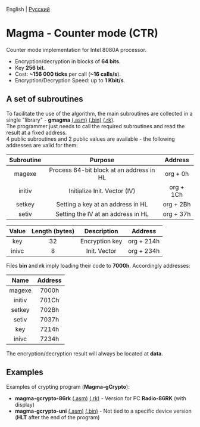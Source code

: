 English | [Русский](https://github.com/Bs0Dd/magma-8080/blob/main/CTR/README-ru_RU.md)

# Magma - Counter mode (CTR)

Counter mode implementation for Intel 8080A processor.

* Encryption/decryption in blocks of **64 bits**.
* Key **256 bit**.
* Cost: **~156 000 ticks** per call (**~16 calls/s**).
* Encryption/Decryption Speed: up to **1 Kbit/s**.


## A set of subroutines

To facilitate the use of the algorithm, the main subroutines are collected in a single "library" - **gmagma** [(.asm)](https://github.com/Bs0Dd/magma-8080/blob/main/CTR/gmagma.asm) [(.bin)](https://github.com/Bs0Dd/magma-8080/blob/main/CTR/gmagma.bin) [(.rk)](https://github.com/Bs0Dd/magma-8080/blob/main/CTR/gmagma.rk).  
The programmer just needs to call the required subroutines and read the result at a fixed address.  
4 public subroutines and 2 public values ​​are available - the following addresses are valid for them:

|  Subroutine  |                  Purpose                 |  Address  |
| :----------: | :--------------------------------------: | :-------: |
|    magexe    | Process 64-bit block at an address in HL | org + 0h  |
|    initiv    |        Initialize Init. Vector (IV)      | org + 1Ch |
|    setkey    |     Setting a key at an address in HL    | org + 2Bh |
|    setiv     |     Setting the IV at an address in HL   | org + 37h |

|  Value   | Length (bytes) |   Description   |  Address   |
| :------: | :------------: | :-------------: | :--------: |
|   key    |       32       |  Encryption key | org + 214h |
|  inivc   |       8        |   Init. Vector  | org + 234h |


Files **bin** and **rk** imply loading their code to **7000h**. Accordingly addresses:

|   Name   | Address |
| :------: | :-----: |
|  magexe  |  7000h  |
|  initiv  |  701Ch  |
|  setkey  |  702Bh  |
|  setiv   |  7037h  |
|   key    |  7214h  |
|  inivc   |  7234h  |

The encryption/decryption result will always be located at **data**.


## Examples

Examples of crypting program (**Magma-gCrypto**):  
 * **magma-gcrypto-86rk** [(.asm)](https://github.com/Bs0Dd/magma-8080/blob/main/CTR/magma-gcrypto-86rk.asm) [(.rk)](https://github.com/Bs0Dd/magma-8080/blob/main/CTR/magma-gcrypto-86rk.rk) - Version for PC **Radio-86RK** (with display)  
 * **magma-gcrypto-uni** [(.asm)](https://github.com/Bs0Dd/magma-8080/blob/main/CTR/magma-gcrypto-uni.asm) [(.bin)](https://github.com/Bs0Dd/magma-8080/blob/main/CTR/magma-gcrypto-uni.bin) - Not tied to a specific device version (**HLT** after the end of the program)
 
